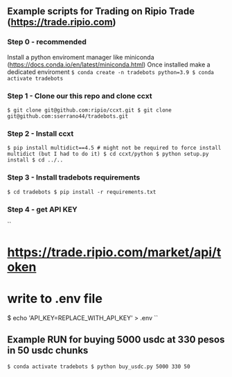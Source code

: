 ## Example scripts for Trading on Ripio Trade (https://trade.ripio.com)

### Step 0 - recommended 
Install a python enviroment manager like miniconda (https://docs.conda.io/en/latest/miniconda.html)
Once installed make a dedicated enviroment
``
$ conda create -n tradebots python=3.9
$ conda activate tradebots 
``

### Step 1 - Clone our this repo and clone ccxt

``
$ git clone git@github.com:ripio/ccxt.git
$ git clone git@github.com:sserrano44/tradebots.git
``

### Step 2 - Install ccxt

``
$ pip install multidict==4.5 # might not be required to force install multidict (but I had to do it)
$ cd ccxt/python
$ python setup.py install
$ cd ../..
``
### Step 3 - Install tradebots requirements

``
$ cd tradebots
$ pip install -r requirements.txt
``

### Step 4 - get API KEY

``
# https://trade.ripio.com/market/api/token
# write to .env file
$ echo 'API_KEY=REPLACE_WITH_API_KEY' > .env
``

## Example RUN for buying 5000 usdc at 330 pesos in 50 usdc chunks

``
$ conda activate tradebots
$ python buy_usdc.py 5000 330 50
``